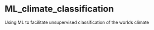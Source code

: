 # ML_climate_classification
Using ML to facilitate unsupervised classification of the worlds climate
